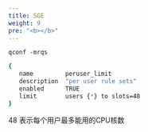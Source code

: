 ```yaml
---
title: SGE
weight: 9
pre: "<b></b>"
---
```


`qconf -mrqs`
```bash
{
   name         peruser_limit
   description  "per user rule sets"
   enabled      TRUE
   limit        users {*} to slots=48
}
```
48 表示每个用户最多能用的CPU核数


